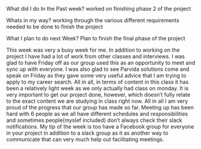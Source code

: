 What did I do In the Past week?
worked on finishing phase 2 of the project

Whats in my way?
working through the various different requirements needed to be done to finish the project

What I plan to do next Week?
Plan to finish the final phase of the project

This week was very a busy week for me. In addition to working on the project I have had a lot of work from other classes and interviews. I was glad to have Friday off as our group used this as an opportunity to meet and sync up with everyone. I was also glad to see Parvida solutions come and speak on Friday as they gave some very useful advice that I am trying to apply to my career search. All in all, in terms of content in this class it has been a relatively light week as we only actually had class on monday. It is very important to get our project done, however, which doesn’t fully relate to the exact content we are studying in class right now. All in all I am very proud of the progress that our group has made so far. Meeting up has been hard with 6 people as we all have different schedules and responsibilities and sometimes people(myslef included) don’t always check their slack notifications. My tip of the week is too have a Facebook group for everyone in your project in addition to a slack group as it as another way to communicate that can very much help out facilitating meetings.
